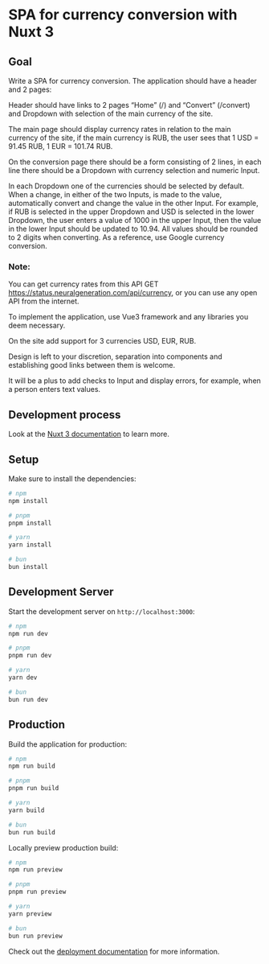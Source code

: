 # SPA for currency conversion with Nuxt 3

## Goal

Write a SPA for currency conversion. The application should have a header and 2 pages:

Header should have links to 2 pages “Home” (/) and “Convert” (/convert) and Dropdown with selection of the main currency
of the site.

The main page should display currency rates in relation to the main currency of the site, if the main currency is RUB,
the user sees that 1 USD = 91.45 RUB, 1 EUR = 101.74 RUB.

On the conversion page there should be a form consisting of 2 lines, in each line there should be a Dropdown with
currency selection and numeric Input.

In each Dropdown one of the currencies should be selected by default. When a change, in either of the two Inputs, is
made to the value, automatically convert and change the value in the other Input. For example, if RUB is selected in the
upper Dropdown and USD is selected in the lower Dropdown, the user enters a value of 1000 in the upper Input, then the
value in the lower Input should be updated to 10.94. All values should be rounded to 2 digits when converting. As a
reference, use Google currency conversion.

### Note:

You can get currency rates from this API GET https://status.neuralgeneration.com/api/currency, or you can use any open
API from the internet.

To implement the application, use Vue3 framework and any libraries you deem necessary.

On the site add support for 3 currencies USD, EUR, RUB.

Design is left to your discretion, separation into components and establishing good links between them is welcome.

It will be a plus to add checks to Input and display errors, for example, when a person enters text values.

## Development process

Look at the [Nuxt 3 documentation](https://nuxt.com/docs/getting-started/introduction) to learn more.

## Setup

Make sure to install the dependencies:

```bash
# npm
npm install

# pnpm
pnpm install

# yarn
yarn install

# bun
bun install
```

## Development Server

Start the development server on `http://localhost:3000`:

```bash
# npm
npm run dev

# pnpm
pnpm run dev

# yarn
yarn dev

# bun
bun run dev
```

## Production

Build the application for production:

```bash
# npm
npm run build

# pnpm
pnpm run build

# yarn
yarn build

# bun
bun run build
```

Locally preview production build:

```bash
# npm
npm run preview

# pnpm
pnpm run preview

# yarn
yarn preview

# bun
bun run preview
```

Check out the [deployment documentation](https://nuxt.com/docs/getting-started/deployment) for more information.
